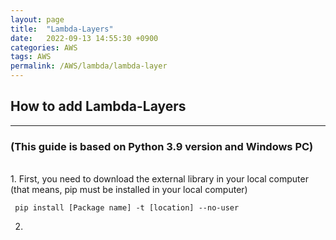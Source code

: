 ```yaml
---
layout: page
title:  "Lambda-Layers"
date:   2022-09-13 14:55:30 +0900
categories: AWS
tags: AWS
permalink: /AWS/lambda/lambda-layer
---
```


## How to add Lambda-Layers
-----
### (This guide is based on Python 3.9 version and Windows PC)
<br>
1.  First, you need to download the external library in your local computer (that means, pip must be installed in your local computer)
 
```
 pip install [Package name] -t [location] --no-user
```

2.  